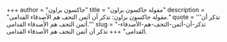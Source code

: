+++
author = "جاكسون براون"
title = "مقولة جاكسون براون"
description = "مقولة جاكسون براون: تذكر أن أثمن التحف هم الأصدقاء القدامى."
quote = '''تذكر أن أثمن التحف هم الأصدقاء القدامى.'''
slug = "تذكر-أن-أثمن-التحف-هم-الأصدقاء-القدامى"
+++
تذكر أن أثمن التحف هم الأصدقاء القدامى.
